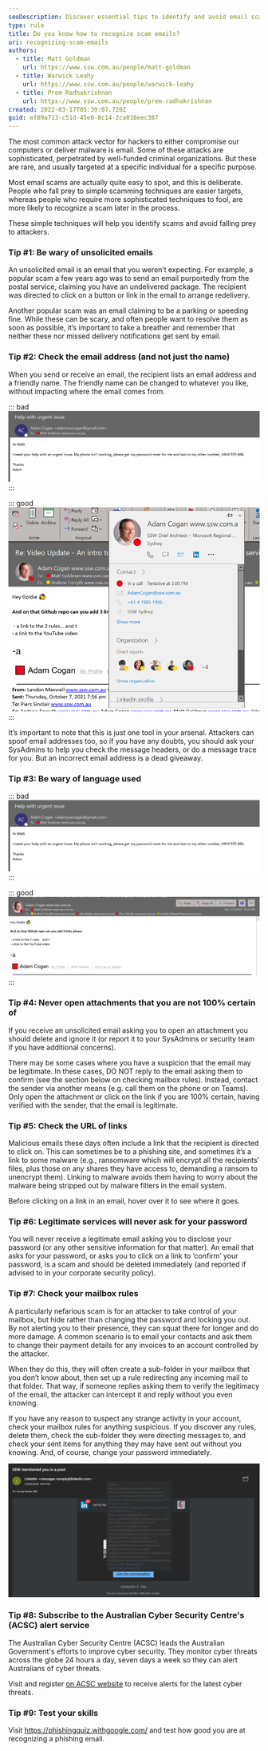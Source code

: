 ```yaml
---
seoDescription: Discover essential tips to identify and avoid email scams while enhancing your email security. Learn how to spot phishing attempts and protect yourself from malicious threats.
type: rule
title: Do you know how to recognize scam emails?
uri: recognizing-scam-emails
authors:
  - title: Matt Goldman
    url: https://www.ssw.com.au/people/matt-goldman
  - title: Warwick Leahy
    url: https://www.ssw.com.au/people/warwick-leahy
  - title: Prem Radhakrishnan
    url: https://www.ssw.com.au/people/prem-radhakrishnan
created: 2022-03-17T05:39:07.720Z
guid: ef89a713-c51d-45e0-8c14-2ca010eec387
---
```

The most common attack vector for hackers to either compromise our computers or deliver malware is email. Some of these attacks are sophisticated, perpetrated by well-funded criminal organizations. But these are rare, and usually targeted at a specific individual for a specific purpose.

<!--endintro-->

Most email scams are actually quite easy to spot, and this is deliberate. People who fall prey to simple scamming techniques are easier targets, whereas people who require more sophisticated techniques to fool, are more likely to recognize a scam later in the process.

These simple techniques will help you identify scams and avoid falling prey to attackers.

### Tip #1: Be wary of unsolicited emails

An unsolicited email is an email that you weren’t expecting. For example, a popular scam a few years ago was to send an email purportedly from the postal service, claiming you have an undelivered package. The recipient was directed to click on a button or link in the email to arrange redelivery.

Another popular scam was an email claiming to be a parking or speeding fine. While these can be scary, and often people want to resolve them as soon as possible, it’s important to take a breather and remember that neither these nor missed delivery notifications get sent by email.

### Tip #2: Check the email address (and not just the name)

When you send or receive an email, the recipient lists an email address and a friendly name. The friendly name can be changed to whatever you like, without impacting where the email comes from.

::: bad
![Bad example – The name says Adam Cogan, but the email address is a Gmail account](email-scam-name.png)
:::

::: good
![Good example – The email address is correct, and in this case as it’s internal, the sender’s profile picture is shown](good-email-example.png)
:::

It’s important to note that this is just one tool in your arsenal. Attackers can spoof email addresses too, so if you have any doubts, you should ask your SysAdmins to help you check the message headers, or do a message trace for you. But an incorrect email address is a dead giveaway.

### Tip #3: Be wary of language used

::: bad
![Bad example – The attacker has referred to the recipient as ‘Matt’, which the sender does not call him](bad-language-example.png)
:::

::: good
![Good example – Easy to distinguish as the sender refers to the recipient as ‘Goldie’ and includes the sender’s signature use of emoji](good-language-example.png)
:::

### Tip #4: Never open attachments that you are not 100% certain of

If you receive an unsolicited email asking you to open an attachment you should delete and ignore it (or report it to your SysAdmins or security team if you have additional concerns).

There may be some cases where you have a suspicion that the email may be legitimate. In these cases, DO NOT reply to the email asking them to confirm (see the section below on checking mailbox rules). Instead, contact the sender via another means (e.g. call them on the phone or on Teams). Only open the attachment or click on the link if you are 100% certain, having verified with the sender, that the email is legitimate.

### Tip #5: Check the URL of links

Malicious emails these days often include a link that the recipient is directed to click on. This can sometimes be to a phishing site, and sometimes it’s a link to some malware (e.g., ransomware which will encrypt all the recipients’ files, plus those on any shares they have access to, demanding a ransom to unencrypt them). Linking to malware avoids them having to worry about the malware being stripped out by malware filters in the email system.

Before clicking on a link in an email, hover over it to see where it goes.

### Tip #6: Legitimate services will never ask for your password

You will never receive a legitimate email asking you to disclose your password (or any other sensitive information for that matter). An email that asks for your password, or asks you to click on a link to ‘confirm’ your password, is a scam and should be deleted immediately (and reported if advised to in your corporate security policy).

### Tip #7: Check your mailbox rules

A particularly nefarious scam is for an attacker to take control of your mailbox, but hide rather than changing the password and locking you out. By not alerting you to their presence, they can squat there for longer and do more damage. A common scenario is to email your contacts and ask them to change their payment details for any invoices to an account controlled by the attacker.

When they do this, they will often create a sub-folder in your mailbox that you don’t know about, then set up a rule redirecting any incoming mail to that folder. That way, if someone replies asking them to verify the legitimacy of the email, the attacker can intercept it and reply without you even knowing.

If you have any reason to suspect any strange activity in your account, check your mailbox rules for anything suspicious. If you discover any rules, delete them, check the sub-folder they were directing messages to, and check your sent items for anything they may have sent out without you knowing. And, of course, change your password immediately.

![Figure: Some URLs are harder to identify because of a safelink service](hard-to-catch-safelink.png)

### Tip #8: Subscribe to the Australian Cyber Security Centre's (ACSC) alert service

The Australian Cyber Security Centre (ACSC) leads the Australian Government's efforts to improve cyber security.  They monitor cyber threats across the globe 24 hours a day, seven days a week so they can alert Australians of cyber threats.

Visit and register [on ACSC website](https://www.cyber.gov.au/acsc/register) to receive alerts for the latest cyber threats.

### Tip #9: Test your skills

Visit <https://phishingquiz.withgoogle.com/> and test how good you are at recognizing a phishing email.

